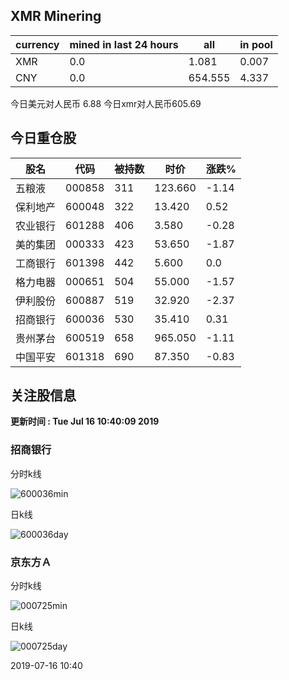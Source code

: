 ## XMR Minering

|currency|mined in last 24 hours|all|in pool|
|---|---|---|---|
|XMR|0.0|1.081|0.007|
|CNY|0.0|654.555|4.337|

今日美元对人民币 6.88	今日xmr对人民币605.69


## 今日重仓股 

|股名|代码|被持数|时价|涨跌%|
|---|---|---|---|---|
|五粮液|000858|311|123.660|-1.14|
|保利地产|600048|322|13.420|0.52|
|农业银行|601288|406|3.580|-0.28|
|美的集团|000333|423|53.650|-1.87|
|工商银行|601398|442|5.600|0.0|
|格力电器|000651|504|55.000|-1.57|
|伊利股份|600887|519|32.920|-2.37|
|招商银行|600036|530|35.410|0.31|
|贵州茅台|600519|658|965.050|-1.11|
|中国平安|601318|690|87.350|-0.83|

## 关注股信息
**更新时间 : Tue Jul 16 10:40:09 2019**
### 招商银行 
分时k线

![600036min](http://image.sinajs.cn/newchart/min/n/sh600036.gif)

日k线

![600036day](http://image.sinajs.cn/newchart/daily/n/sh600036.gif)

### 京东方Ａ 
分时k线

![000725min](http://image.sinajs.cn/newchart/min/n/sz000725.gif)

日k线

![000725day](http://image.sinajs.cn/newchart/daily/n/sz000725.gif)

2019-07-16 10:40